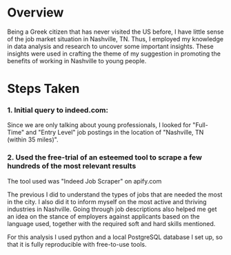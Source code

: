 # Overview
Being a Greek citizen that has never visited the US before, I have little sense of the job market situation in Nashville, TN. Thus, I employed my knowledge in data analysis and research to uncover some important insights. These insights were used in crafting the theme of my suggestion in promoting the benefits of working in Nashville to young people.

# Steps Taken 
### 1. Initial query to indeed.com:
Since we are only talking about young professionals, I looked for "Full-Time" and "Entry Level" job postings in the location of "Nashville, TN (within 35 miles)".

### 2. Used the free-trial of an esteemed tool to scrape a few hundreds of the most relevant results
The tool used was "Indeed Job Scraper" on apify.com

The previous I did to understand the types of jobs that are needed the most in the city. I also did it to inform myself on the most active and thriving industries in Nashville. Going through job descriptions also helped me get an idea on the stance of employers against applicants based on the language used, together with the required soft and hard skills mentioned.

For this analysis I used python and a local PostgreSQL database I set up, so that it is fully reproducible with free-to-use tools. 


